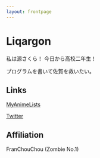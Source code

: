 ```yaml
---
layout: frontpage
---
```


# Liqargon

私は源さくら！ 今日から高校二年生！

プログラムを書いて佐賀を救いたい。



## Links

[MyAnimeLists](https://myanimelist.net/profile/liqargon)

[<i class="fab fa-twitter"></i> Twitter](https://twitter.com/zombie_LAr)

## Affiliation

FranChouChou (Zombie No.1)
